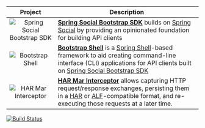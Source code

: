 Project | Description |
:------------: | ------------- |
![Spring Social Bootstrap SDK](http://i.imgur.com/asX8yGM.jpg) | **[Spring Social Bootstrap SDK](https://github.com/robinhowlett/spring-social-bootstrap/tree/master/spring-social-bootstrap-sdk)** builds on [Spring Social](http://projects.spring.io/spring-social) by providing an opinionated foundation for building API clients
![Bootstrap Shell](http://i.imgur.com/PypWRjx.png) | **[Bootstrap Shell](https://github.com/robinhowlett/spring-social-bootstrap/tree/master/bootstrap-shell)** is a [Spring Shell](http://docs.spring.io/spring-shell/docs/current/reference/htmlsingle/)-based framework to aid creating command-line interface (CLI) applications for API clients built on [Spring Social Bootstrap SDK](https://github.com/robinhowlett/spring-social-bootstrap/tree/master/spring-social-bootstrap-sdk)
![HAR Mar Interceptor](http://i.imgur.com/oaqfyPi.png) | **[HAR Mar Interceptor](https://github.com/robinhowlett/spring-social-bootstrap/tree/master/har-mar-interceptor)** allows capturing HTTP request/response exchanges, persisting them in a [HAR](http://www.softwareishard.com/blog/har-12-spec/) or [ALF](https://github.com/Mashape/api-log-format)-compatible format, and re-executing those requests at a later time.

[![Build Status](https://travis-ci.org/robinhowlett/spring-social-bootstrap.svg?branch=master)](https://travis-ci.org/robinhowlett/spring-social-bootstrap)